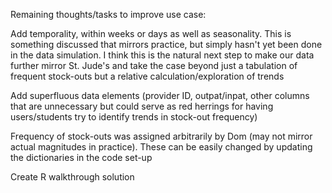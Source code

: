 Remaining thoughts/tasks to improve use case:

Add temporality, within weeks or days as well as seasonality. This is something discussed that mirrors practice, but simply hasn't yet been done in the data simulation. I think this is the natural next step to make our data further mirror St. Jude's and take the case beyond just a tabulation of frequent stock-outs but a relative calculation/exploration of trends

Add superfluous data elements (provider ID, outpat/inpat, other columns that are unnecessary but could serve as red herrings for having users/students try to identify trends in stock-out frequency)

Frequency of stock-outs was assigned arbitrarily by Dom (may not mirror actual magnitudes in practice). These can be easily changed by updating the dictionaries in the code set-up

Create R walkthrough solution 
